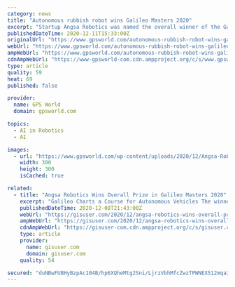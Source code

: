 ```yaml
---
category: news
title: "Autonomous rubbish robot wins Galileo Masters 2020"
excerpt: "Startup Angsa Robotics was named the overall winner of the Galileo Masters 2020 competition for its autonomous rubbish robot."
publishedDateTime: 2020-12-11T15:33:00Z
originalUrl: "https://www.gpsworld.com/autonomous-rubbish-robot-wins-galileo-masters-2020/"
webUrl: "https://www.gpsworld.com/autonomous-rubbish-robot-wins-galileo-masters-2020/"
ampWebUrl: "https://www.gpsworld.com/autonomous-rubbish-robot-wins-galileo-masters-2020/amp/"
cdnAmpWebUrl: "https://www-gpsworld-com.cdn.ampproject.org/c/s/www.gpsworld.com/autonomous-rubbish-robot-wins-galileo-masters-2020/amp/"
type: article
quality: 59
heat: 69
published: false

provider:
  name: GPS World
  domain: gpsworld.com

topics:
  - AI in Robotics
  - AI

images:
  - url: "https://www.gpsworld.com/wp-content/uploads/2020/12/Angsa-Robotics-autonomous-rubbish-robot-W.jpg"
    width: 300
    height: 300
    isCached: true

related:
  - title: "Angsa Robotics Wins Overall Prize in Galileo Masters 2020"
    excerpt: "Galileo Charts a Course for Autonomous Vehicles The winners of the international innovation competition the Galileo Masters 2020 were announced during the online Space Awards on 8 December as part of European Space Week 2020."
    publishedDateTime: 2020-12-08T21:43:00Z
    webUrl: "https://gisuser.com/2020/12/angsa-robotics-wins-overall-prize-in-galileo-masters-2020/"
    ampWebUrl: "https://gisuser.com/2020/12/angsa-robotics-wins-overall-prize-in-galileo-masters-2020/amp/"
    cdnAmpWebUrl: "https://gisuser-com.cdn.ampproject.org/c/s/gisuser.com/2020/12/angsa-robotics-wins-overall-prize-in-galileo-masters-2020/amp/"
    type: article
    provider:
      name: gisuser.com
      domain: gisuser.com
    quality: 54

secured: "duNBwFUBHyBzpAc104B/hp6XQheMtg2Sni/LjrzVbhMfcZwzTPWNEX512mqa3GexfiBDct5HF2B28aFpkDIaYKzoPYs05Yj7xuBmcDp+f2qKcYVL58D/a3KavnG36ezr58W9Mv1UrWynN4AaoEqomWzHIQ+wWoXtz2gPs6VUwQFZWkU5fD1X1Swf/5S/70VL19HwaMaYpRaQPiAyRqFeaZNVLaNgocguauwxD9SaxGffb8lz12AQkK0gdkymNCpUfMDs+RXzwRDRS+N7Tgpws3FCi2iK0l5XxcLsJ+etR+d8/L8V99yGzCfDfLZuRdb5T6qjM2ZiN0ZnuM5zkFUQNwDIndVZzyZJjrN6xfgVWiM=;gNr0hmghF0Cv8jbE1GJVVQ=="
---
```


